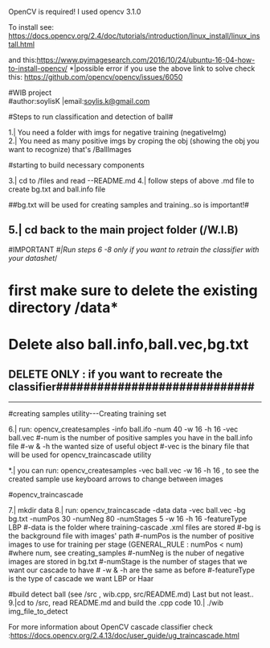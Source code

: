 OpenCV is required! 
I used opencv 3.1.0

To install see: https://docs.opencv.org/2.4/doc/tutorials/introduction/linux_install/linux_install.html

and this:https://www.pyimagesearch.com/2016/10/24/ubuntu-16-04-how-to-install-opencv/ 
	*|possible error if you use the above link to solve check this: https://github.com/opencv/opencv/issues/6050

#WIB project	
#author:soylisK |email:soylis.k@gmail.com


#Steps to run classification and detection of ball#

 1.| You need a folder with imgs for negative training  (negativeImg) 	
 2.| You need as many positive imgs by croping the obj (showing the obj you want to recognize) that's /BallImages

#starting to build necessary components

 3.| cd to /files and read --README.md
 4.| follow steps of above .md file to create bg.txt and ball.info file

##bg.txt will be used for creating samples and training..so is important!#

 5.| cd back to the main project folder (/W.I.B)
------------------------------------------------------------------------------------------
#IMPORTANT
#*|Run steps 6 -8 only if you want to retrain the classifier with your datashet*/
# first make sure to delete the existing directory /data*
# Delete also ball.info,ball.vec,bg.txt 
## DELETE ONLY : if you want to recreate the classifier#############################
------------------------------------------------------------------------------------------

#creating samples utility---Creating training set	

 6.| run: opencv_createsamples  -info ball.ifo  -num 40 -w 16 -h 16 -vec ball.vec
	#-num is the number of positive samples you have in the ball.info file
	#-w & -h the wanted size of useful object
	#-vec is the binary file that will be used for opencv_traincascade utility

 *.| you can run: opencv_createsamples  -vec ball.vec -w 16 -h 16 , to see the created sample use keyboard arrows to change between images

#opencv_traincascade

 7.| mkdir data
 8.| run: opencv_traincascade -data data -vec ball.vec -bg bg.txt -numPos 30 -numNeg 80 -numStages 5 -w 16 -h 16 -featureType LBP
	#-data is the folder where training-cascade .xml files are stored
	#-bg is the background file with images' path
	#-numPos is the number of positive images to use for training per stage (GENERAL_RULE : numPos < num) #where num, see creating_samples
	#-numNeg is the nuber of negative images are stored in bg.txt
	#-numStage is the number of stages that we want our cascade to have
	# -w & -h are the same as before
	#-featureType is the type of cascade we want LBP or Haar


#build detect ball (see /src , wib.cpp, src/README.md)
Last but not least..
 9.|cd to /src, read README.md and build the .cpp code
10.| ./wib img_file_to_detect
 


For more information about OpenCV cascade classifier check :https://docs.opencv.org/2.4.13/doc/user_guide/ug_traincascade.html
